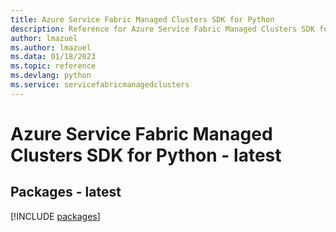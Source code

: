 ```yaml
---
title: Azure Service Fabric Managed Clusters SDK for Python
description: Reference for Azure Service Fabric Managed Clusters SDK for Python
author: lmazuel
ms.author: lmazuel
ms.data: 01/18/2023
ms.topic: reference
ms.devlang: python
ms.service: servicefabricmanagedclusters
---
```

# Azure Service Fabric Managed Clusters SDK for Python - latest
## Packages - latest
[!INCLUDE [packages](service-fabric-managed-clusters-index.md)]